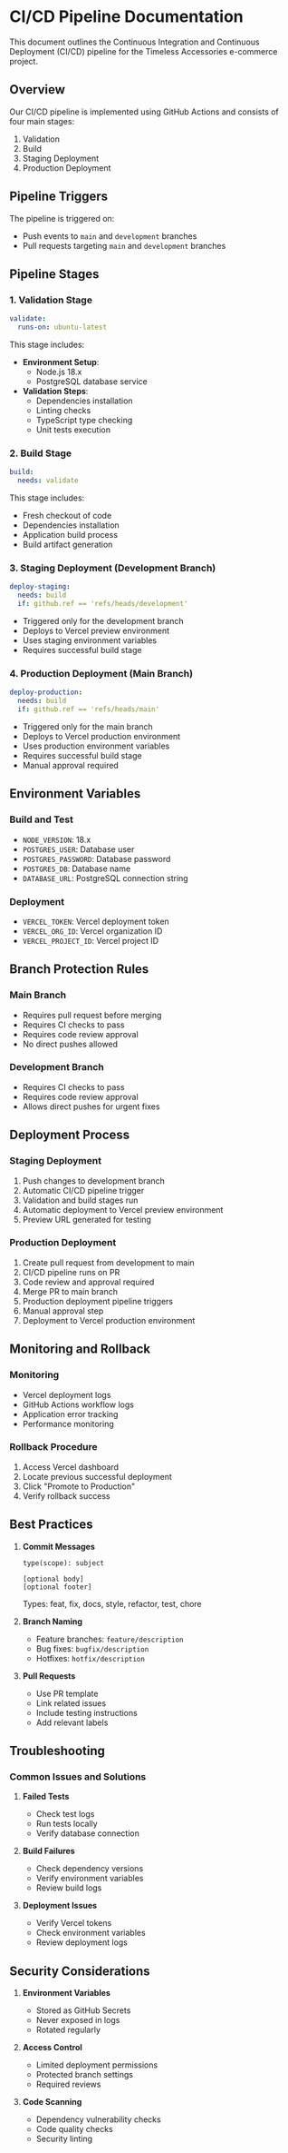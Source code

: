 # CI/CD Pipeline Documentation

This document outlines the Continuous Integration and Continuous Deployment (CI/CD) pipeline for the Timeless Accessories e-commerce project.

## Overview

Our CI/CD pipeline is implemented using GitHub Actions and consists of four main stages:
1. Validation
2. Build
3. Staging Deployment
4. Production Deployment

## Pipeline Triggers

The pipeline is triggered on:
- Push events to `main` and `development` branches
- Pull requests targeting `main` and `development` branches

## Pipeline Stages

### 1. Validation Stage
```yaml
validate:
  runs-on: ubuntu-latest
```
This stage includes:
- **Environment Setup**: 
  - Node.js 18.x
  - PostgreSQL database service
- **Validation Steps**:
  - Dependencies installation
  - Linting checks
  - TypeScript type checking
  - Unit tests execution

### 2. Build Stage
```yaml
build:
  needs: validate
```
This stage includes:
- Fresh checkout of code
- Dependencies installation
- Application build process
- Build artifact generation

### 3. Staging Deployment (Development Branch)
```yaml
deploy-staging:
  needs: build
  if: github.ref == 'refs/heads/development'
```
- Triggered only for the development branch
- Deploys to Vercel preview environment
- Uses staging environment variables
- Requires successful build stage

### 4. Production Deployment (Main Branch)
```yaml
deploy-production:
  needs: build
  if: github.ref == 'refs/heads/main'
```
- Triggered only for the main branch
- Deploys to Vercel production environment
- Uses production environment variables
- Requires successful build stage
- Manual approval required

## Environment Variables

### Build and Test
- `NODE_VERSION`: 18.x
- `POSTGRES_USER`: Database user
- `POSTGRES_PASSWORD`: Database password
- `POSTGRES_DB`: Database name
- `DATABASE_URL`: PostgreSQL connection string

### Deployment
- `VERCEL_TOKEN`: Vercel deployment token
- `VERCEL_ORG_ID`: Vercel organization ID
- `VERCEL_PROJECT_ID`: Vercel project ID

## Branch Protection Rules

### Main Branch
- Requires pull request before merging
- Requires CI checks to pass
- Requires code review approval
- No direct pushes allowed

### Development Branch
- Requires CI checks to pass
- Requires code review approval
- Allows direct pushes for urgent fixes

## Deployment Process

### Staging Deployment
1. Push changes to development branch
2. Automatic CI/CD pipeline trigger
3. Validation and build stages run
4. Automatic deployment to Vercel preview environment
5. Preview URL generated for testing

### Production Deployment
1. Create pull request from development to main
2. CI/CD pipeline runs on PR
3. Code review and approval required
4. Merge PR to main branch
5. Production deployment pipeline triggers
6. Manual approval step
7. Deployment to Vercel production environment

## Monitoring and Rollback

### Monitoring
- Vercel deployment logs
- GitHub Actions workflow logs
- Application error tracking
- Performance monitoring

### Rollback Procedure
1. Access Vercel dashboard
2. Locate previous successful deployment
3. Click "Promote to Production"
4. Verify rollback success

## Best Practices

1. **Commit Messages**
   ```
   type(scope): subject
   
   [optional body]
   [optional footer]
   ```
   Types: feat, fix, docs, style, refactor, test, chore

2. **Branch Naming**
   - Feature branches: `feature/description`
   - Bug fixes: `bugfix/description`
   - Hotfixes: `hotfix/description`

3. **Pull Requests**
   - Use PR template
   - Link related issues
   - Include testing instructions
   - Add relevant labels

## Troubleshooting

### Common Issues and Solutions

1. **Failed Tests**
   - Check test logs
   - Run tests locally
   - Verify database connection

2. **Build Failures**
   - Check dependency versions
   - Verify environment variables
   - Review build logs

3. **Deployment Issues**
   - Verify Vercel tokens
   - Check environment variables
   - Review deployment logs

## Security Considerations

1. **Environment Variables**
   - Stored as GitHub Secrets
   - Never exposed in logs
   - Rotated regularly

2. **Access Control**
   - Limited deployment permissions
   - Protected branch settings
   - Required reviews

3. **Code Scanning**
   - Dependency vulnerability checks
   - Code quality checks
   - Security linting 